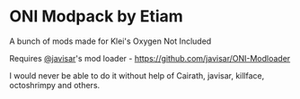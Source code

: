 # ONI Modpack by Etiam

A bunch of mods made for Klei's Oxygen Not Included

Requires [@javisar](https://github.com/javisar)'s mod loader - https://github.com/javisar/ONI-Modloader

I would never be able to do it without help of Cairath, javisar, killface, octoshrimpy and others.
